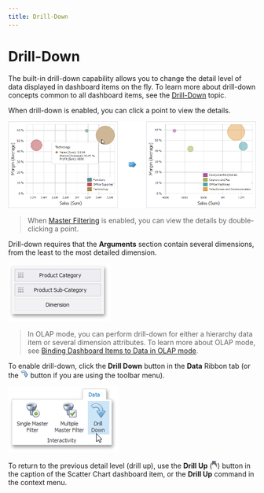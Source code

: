 ```yaml
---
title: Drill-Down
---
```

# Drill-Down
The built-in drill-down capability allows you to change the detail level of data displayed in dashboard items on the fly. To learn more about drill-down concepts common to all dashboard items, see the [Drill-Down](../../../../../../dashboard-for-desktop/articles/dashboard-designer/interactivity/drill-down.md) topic.

When drill-down is enabled, you can click a point to view the details.

![ScatterChart_DrillDown](../../../../../images/Img120198.png)

> When [Master Filtering](../../../../../../dashboard-for-desktop/articles/dashboard-designer/interactivity/master-filtering.md) is enabled, you can view the details by double-clicking a point.

Drill-down requires that the **Arguments** section contain several dimensions, from the least to the most detailed dimension.

![ScatterChart_DrillDownArguments](../../../../../images/Img120199.png)

> In OLAP mode, you can perform drill-down for either a hierarchy data item or several dimension attributes. To learn more about OLAP mode, see [Binding Dashboard Items to Data in OLAP mode](../../../../../../dashboard-for-desktop/articles/dashboard-designer/binding-dashboard-items-to-data/binding-dashboard-items-to-data-in-olap-mode.md).

To enable drill-down, click the **Drill Down** button in the **Data** Ribbon tab (or the ![DataShaping_Interactivity_DrillDown_Toolbar](../../../../../images/Img19513.png) button if you are using the toolbar menu).

![Chart_Interactivity_DrillDown_Ribbon](../../../../../images/Img21872.png)

To return to the previous detail level (drill up), use the **Drill Up** (![DrillDown_DrillUpArrow](../../../../../images/Img18627.png)) button in the caption of the Scatter Chart dashboard item, or the **Drill Up** command in the context menu.